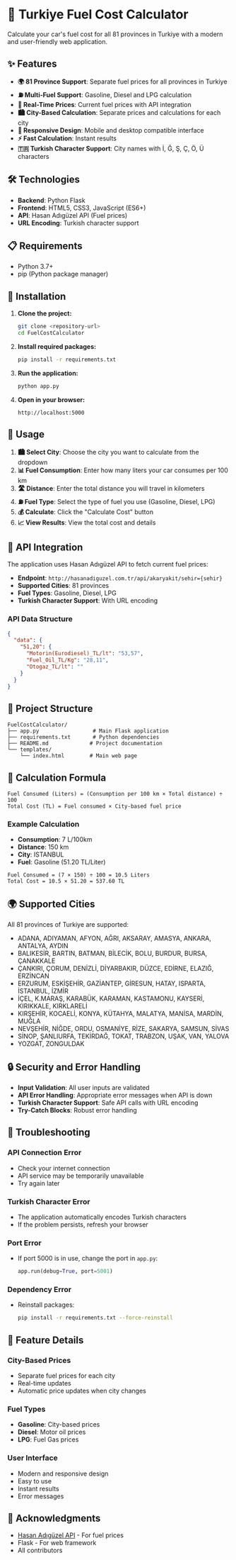 # 🚗 Turkiye Fuel Cost Calculator

Calculate your car's fuel cost for all 81 provinces in Turkiye with a modern and user-friendly web application.

## ✨ Features

- **🌍 81 Province Support**: Separate fuel prices for all provinces in Turkiye
- **⛽ Multi-Fuel Support**: Gasoline, Diesel and LPG calculation
- **🔄 Real-Time Prices**: Current fuel prices with API integration
- **🏙️ City-Based Calculation**: Separate prices and calculations for each city
- **📱 Responsive Design**: Mobile and desktop compatible interface
- **⚡ Fast Calculation**: Instant results
- **🇹🇷 Turkish Character Support**: City names with İ, Ğ, Ş, Ç, Ö, Ü characters

## 🛠️ Technologies

- **Backend**: Python Flask
- **Frontend**: HTML5, CSS3, JavaScript (ES6+)
- **API**: Hasan Adıgüzel API (Fuel prices)
- **URL Encoding**: Turkish character support

## 📋 Requirements

- Python 3.7+
- pip (Python package manager)

## 🚀 Installation

1. **Clone the project:**
   ```bash
   git clone <repository-url>
   cd FuelCostCalculator
   ```

2. **Install required packages:**
   ```bash
   pip install -r requirements.txt
   ```

3. **Run the application:**
   ```bash
   python app.py
   ```

4. **Open in your browser:**
   ```
   http://localhost:5000
   ```

## 📖 Usage

1. **🏙️ Select City**: Choose the city you want to calculate from the dropdown
2. **📊 Fuel Consumption**: Enter how many liters your car consumes per 100 km
3. **🛣️ Distance**: Enter the total distance you will travel in kilometers
4. **⛽ Fuel Type**: Select the type of fuel you use (Gasoline, Diesel, LPG)
5. **💰 Calculate**: Click the "Calculate Cost" button
6. **📈 View Results**: View the total cost and details

## 🔧 API Integration

The application uses Hasan Adıgüzel API to fetch current fuel prices:

- **Endpoint**: `http://hasanadiguzel.com.tr/api/akaryakit/sehir={sehir}`
- **Supported Cities**: 81 provinces
- **Fuel Types**: Gasoline, Diesel, LPG
- **Turkish Character Support**: With URL encoding

### API Data Structure
```json
{
  "data": {
    "51,20": {
      "Motorin(Eurodiesel)_TL/lt": "53,57",
      "Fuel_Oil_TL/Kg": "28,11",
      "Otogaz_TL/lt": ""
    }
  }
}
```

## 📁 Project Structure

```
FuelCostCalculator/
├── app.py                 # Main Flask application
├── requirements.txt       # Python dependencies
├── README.md             # Project documentation
└── templates/
    └── index.html        # Main web page
```

## 🎯 Calculation Formula

```
Fuel Consumed (Liters) = (Consumption per 100 km × Total distance) ÷ 100
Total Cost (TL) = Fuel consumed × City-based fuel price
```

### Example Calculation
- **Consumption**: 7 L/100km
- **Distance**: 150 km
- **City**: ISTANBUL
- **Fuel**: Gasoline (51.20 TL/Liter)

```
Fuel Consumed = (7 × 150) ÷ 100 = 10.5 Liters
Total Cost = 10.5 × 51.20 = 537.60 TL
```

## 🌍 Supported Cities

All 81 provinces of Turkiye are supported:
- ADANA, ADIYAMAN, AFYON, AĞRI, AKSARAY, AMASYA, ANKARA, ANTALYA, AYDIN
- BALIKESİR, BARTIN, BATMAN, BİLECİK, BOLU, BURDUR, BURSA, ÇANAKKALE
- ÇANKIRI, ÇORUM, DENİZLİ, DİYARBAKIR, DÜZCE, EDİRNE, ELAZIĞ, ERZİNCAN
- ERZURUM, ESKİŞEHİR, GAZİANTEP, GİRESUN, HATAY, ISPARTA, İSTANBUL, İZMİR
- İÇEL, K.MARAŞ, KARABÜK, KARAMAN, KASTAMONU, KAYSERİ, KIRIKKALE, KIRKLARELİ
- KIRŞEHİR, KOCAELİ, KONYA, KÜTAHYA, MALATYA, MANİSA, MARDİN, MUĞLA
- NEVŞEHİR, NİĞDE, ORDU, OSMANİYE, RİZE, SAKARYA, SAMSUN, SİVAS
- SİNOP, ŞANLIURFA, TEKİRDAĞ, TOKAT, TRABZON, UŞAK, VAN, YALOVA
- YOZGAT, ZONGULDAK

## 🔒 Security and Error Handling

- **Input Validation**: All user inputs are validated
- **API Error Handling**: Appropriate error messages when API is down
- **Turkish Character Support**: Safe API calls with URL encoding
- **Try-Catch Blocks**: Robust error handling

## 🐛 Troubleshooting

### API Connection Error
- Check your internet connection
- API service may be temporarily unavailable
- Try again later

### Turkish Character Error
- The application automatically encodes Turkish characters
- If the problem persists, refresh your browser

### Port Error
- If port 5000 is in use, change the port in `app.py`:
  ```python
  app.run(debug=True, port=5001)
  ```

### Dependency Error
- Reinstall packages:
  ```bash
  pip install -r requirements.txt --force-reinstall
  ```

## 🚀 Feature Details

### City-Based Prices
- Separate fuel prices for each city
- Real-time updates
- Automatic price updates when city changes

### Fuel Types
- **Gasoline**: City-based prices
- **Diesel**: Motor oil prices
- **LPG**: Fuel Gas prices 

### User Interface
- Modern and responsive design
- Easy to use
- Instant results
- Error messages

## 🎉 Acknowledgments

- [Hasan Adıgüzel API](https://www.hasanadiguzel.com.tr/api-tutorials/guncel-akaryakit-fiyatlari-api) - For fuel prices
- Flask - For web framework
- All contributors 
